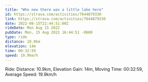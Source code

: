 ```yaml
---
title: "Who new there was a little lake here"
id: https://strava.com/activities/7644879330
link: https://strava.com/activities/7644879330
date: 2022-08-15T22:44:51:00Z
rideDate: Mon Aug 15 2022
pubDate: Mon, 15 Aug 2022 16:44:51 -0600
type: ride
distance: 10.9km
elevation: 14m
time: 00:32:59
speed: 19.9km/h
---
```

Ride: Distance: 10.9km, Elevation Gain: 14m, Moving Time: 00:32:59, Average Speed: 19.9km/h